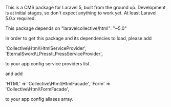 This is a CMS package for Laravel 5, built from the ground up. Development is at initial stages, so don't expect anything to work yet.
At least Laravel 5.0.x required.

This package depends on "laravelcollective/html": "~5.0"

In order to get this package and its dependencies to load, please add

'Collective\Html\HtmlServiceProvider',
'EternalSword\LPress\LPressServiceProvider',

to your app config service providers list.

and add

'HTML'      => 'Collective\Html\HtmlFacade',
'Form'      => 'Collective\Html\FormFacade',

to your app config aliases array.
